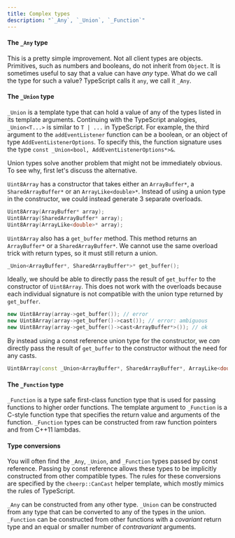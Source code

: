 ```yaml
---
title: Complex types
description: "`_Any`, `_Union`, `_Function`"
---
```


<!-- ![Clientlib fancy types](./cheerp-typescript-fancy-types.png) -->

#### The `_Any` type

This is a pretty simple improvement. Not all client types are objects.
Primitives, such as numbers and booleans, do not inherit from `Object`. It is
sometimes useful to say that a value can have _any_ type. What do we call the
type for such a value? TypeScript calls it `any`, we call it `_Any`.

#### The `_Union` type

`_Union` is a template type that can hold a value of any of the types listed in
its template arguments. Continuing with the TypeScript analogies,
`_Union<T...>` is similar to `T | ...` in TypeScript. For example, the third
argument to the `addEventListener` function can be a boolean, or an object of
type `AddEventListenerOptions`. To specify this, the function signature uses
the type `const _Union<bool, AddEventListenerOptions*>&`.

Union types solve another problem that might not be immediately obvious. To see
why, first let's discuss the alternative.

`Uint8Array` has a constructor that takes either an `ArrayBuffer*`, a
`SharedArrayBuffer*` or an `ArrayLike<double>*`. Instead of using a union type
in the constructor, we could instead generate 3 separate overloads.

```cpp
Uint8Array(ArrayBuffer* array);
Uint8Array(SharedArrayBuffer* array);
Uint8Array(ArrayLike<double>* array);
```

`Uint8Array` also has a `get_buffer` method. This method returns an
`ArrayBuffer*` or a `SharedArrayBuffer*`. We cannot use the same overload trick
with return types, so it must still return a union.

```cpp
_Union<ArrayBuffer*, SharedArrayBuffer*>* get_buffer();
```

Ideally, we should be able to directly pass the result of `get_buffer` to the
constructor of `Uint8Array`. This does not work with the overloads because each
individual signature is not compatible with the union type returned by
`get_buffer`.

```cpp
new Uint8Array(array->get_buffer()); // error
new Uint8Array(array->get_buffer()->cast()); // error: ambiguous
new Uint8Array(array->get_buffer()->cast<ArrayBuffer*>()); // ok
```

By instead using a const reference union type for the constructor, we _can_
directly pass the result of `get_buffer` to the constructor without the need
for any casts.

```cpp
Uint8Array(const _Union<ArrayBuffer*, SharedArrayBuffer*, ArrayLike<double>*>& array);
```

#### The `_Function` type

`_Function` is a type safe first-class function type that is used for passing
functions to higher order functions. The template argument to `_Function` is a
C-style function type that specifies the return value and arguments of the
function. `_Function` types can be constructed from raw function pointers and
from C++11 lambdas.

#### Type conversions

You will often find the `_Any`, `_Union`, and `_Function` types passed by const
reference. Passing by const reference allows these types to be implicitly
constructed from other compatible types. The rules for these conversions are
specified by the `cheerp::CanCast` helper template, which mostly mimics the
rules of TypeScript.

`_Any` can be constructed from any other type. `_Union` can be constructed from
any type that can be converted to any of the types in the union. `_Function`
can be constructed from other functions with a _covariant_ return type and an
equal or smaller number of _contravariant_ arguments.
